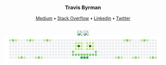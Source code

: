 
<!--
**travisbyr/travisbyr** is a ✨ _special_ ✨ repository because its `README.md` (this file) appears on your GitHub profile.


Here are some ideas to get you started:

- 🔭 I’m currently working on ...
- 🌱 I’m currently learning ...
- 👯 I’m looking to collaborate on ...
- 🤔 I’m looking for help with ...
- 💬 Ask me about ...
- 📫 How to reach me: ...
- 😄 Pronouns: ...
- ⚡ Fun fact: ...


-->


<div align="center">
  <h3>Travis Byrman</h3>
  <p align="center">
    <a target="_blank" href="https://medium.com/@omidnikrah">Medium</a> •
    <a target="_blank" href="https://stackoverflow.com/users/6558042/omid-nikrah">Stack Overflow</a> •
    <a target="_blank" href="https://www.linkedin.com/in/omidnikrah/">Linkedin</a> •
    <a target="_blank" href="https://twitter.com/omidnikrah">Twitter</a>
  </p>
  <br />
  <img src="https://github-readme-stats.vercel.app/api?username=travisbyr&show_icons=true&line_height=45&theme=default&include_all_commits=true" />
  <img src="https://github-readme-stats.vercel.app/api/top-langs/?username=travisbyr&layout=compact)](https://github.com/anuraghazra/github-readme-stats" />
  <br />
<a>
    <img src="https://github.com/travisbyr/travisbyr/blob/master/images/image1.png" />
  </a>
</div>
